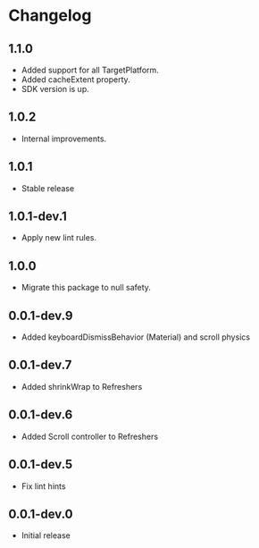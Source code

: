 # Changelog

## 1.1.0
* Added support for all TargetPlatform.
* Added cacheExtent property.
* SDK version is up.

## 1.0.2

* Internal improvements.

## 1.0.1

* Stable release

## 1.0.1-dev.1

* Apply new lint rules.

## 1.0.0

* Migrate this package to null safety.

## 0.0.1-dev.9

* Added keyboardDismissBehavior (Material) and scroll physics

## 0.0.1-dev.7

* Added shrinkWrap to Refreshers

## 0.0.1-dev.6

* Added Scroll controller to Refreshers

## 0.0.1-dev.5

* Fix lint hints

## 0.0.1-dev.0

* Initial release
